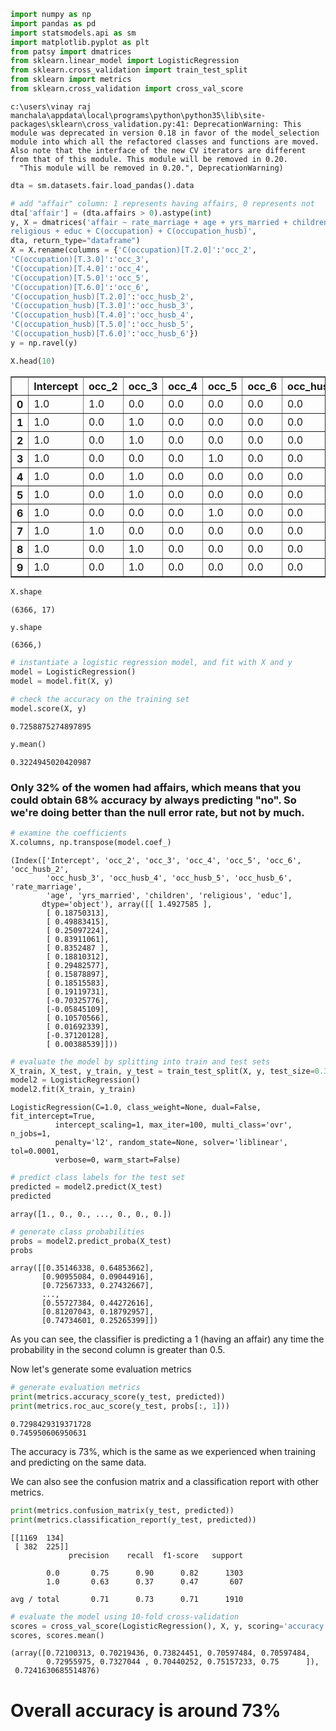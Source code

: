 

```python
import numpy as np
import pandas as pd
import statsmodels.api as sm
import matplotlib.pyplot as plt
from patsy import dmatrices
from sklearn.linear_model import LogisticRegression
from sklearn.cross_validation import train_test_split
from sklearn import metrics
from sklearn.cross_validation import cross_val_score
```

    c:\users\vinay raj manchala\appdata\local\programs\python\python35\lib\site-packages\sklearn\cross_validation.py:41: DeprecationWarning: This module was deprecated in version 0.18 in favor of the model_selection module into which all the refactored classes and functions are moved. Also note that the interface of the new CV iterators are different from that of this module. This module will be removed in 0.20.
      "This module will be removed in 0.20.", DeprecationWarning)
    


```python
dta = sm.datasets.fair.load_pandas().data
```


```python
# add "affair" column: 1 represents having affairs, 0 represents not
dta['affair'] = (dta.affairs > 0).astype(int)
y, X = dmatrices('affair ~ rate_marriage + age + yrs_married + children + \
religious + educ + C(occupation) + C(occupation_husb)',
dta, return_type="dataframe")
X = X.rename(columns = {'C(occupation)[T.2.0]':'occ_2',
'C(occupation)[T.3.0]':'occ_3',
'C(occupation)[T.4.0]':'occ_4',
'C(occupation)[T.5.0]':'occ_5',
'C(occupation)[T.6.0]':'occ_6',
'C(occupation_husb)[T.2.0]':'occ_husb_2',
'C(occupation_husb)[T.3.0]':'occ_husb_3',
'C(occupation_husb)[T.4.0]':'occ_husb_4',
'C(occupation_husb)[T.5.0]':'occ_husb_5',
'C(occupation_husb)[T.6.0]':'occ_husb_6'})
y = np.ravel(y)
```


```python
X.head(10)
```




<div>
<style scoped>
    .dataframe tbody tr th:only-of-type {
        vertical-align: middle;
    }

    .dataframe tbody tr th {
        vertical-align: top;
    }

    .dataframe thead th {
        text-align: right;
    }
</style>
<table border="1" class="dataframe">
  <thead>
    <tr style="text-align: right;">
      <th></th>
      <th>Intercept</th>
      <th>occ_2</th>
      <th>occ_3</th>
      <th>occ_4</th>
      <th>occ_5</th>
      <th>occ_6</th>
      <th>occ_husb_2</th>
      <th>occ_husb_3</th>
      <th>occ_husb_4</th>
      <th>occ_husb_5</th>
      <th>occ_husb_6</th>
      <th>rate_marriage</th>
      <th>age</th>
      <th>yrs_married</th>
      <th>children</th>
      <th>religious</th>
      <th>educ</th>
    </tr>
  </thead>
  <tbody>
    <tr>
      <th>0</th>
      <td>1.0</td>
      <td>1.0</td>
      <td>0.0</td>
      <td>0.0</td>
      <td>0.0</td>
      <td>0.0</td>
      <td>0.0</td>
      <td>0.0</td>
      <td>0.0</td>
      <td>1.0</td>
      <td>0.0</td>
      <td>3.0</td>
      <td>32.0</td>
      <td>9.0</td>
      <td>3.0</td>
      <td>3.0</td>
      <td>17.0</td>
    </tr>
    <tr>
      <th>1</th>
      <td>1.0</td>
      <td>0.0</td>
      <td>1.0</td>
      <td>0.0</td>
      <td>0.0</td>
      <td>0.0</td>
      <td>0.0</td>
      <td>0.0</td>
      <td>1.0</td>
      <td>0.0</td>
      <td>0.0</td>
      <td>3.0</td>
      <td>27.0</td>
      <td>13.0</td>
      <td>3.0</td>
      <td>1.0</td>
      <td>14.0</td>
    </tr>
    <tr>
      <th>2</th>
      <td>1.0</td>
      <td>0.0</td>
      <td>1.0</td>
      <td>0.0</td>
      <td>0.0</td>
      <td>0.0</td>
      <td>0.0</td>
      <td>0.0</td>
      <td>0.0</td>
      <td>1.0</td>
      <td>0.0</td>
      <td>4.0</td>
      <td>22.0</td>
      <td>2.5</td>
      <td>0.0</td>
      <td>1.0</td>
      <td>16.0</td>
    </tr>
    <tr>
      <th>3</th>
      <td>1.0</td>
      <td>0.0</td>
      <td>0.0</td>
      <td>0.0</td>
      <td>1.0</td>
      <td>0.0</td>
      <td>0.0</td>
      <td>0.0</td>
      <td>0.0</td>
      <td>1.0</td>
      <td>0.0</td>
      <td>4.0</td>
      <td>37.0</td>
      <td>16.5</td>
      <td>4.0</td>
      <td>3.0</td>
      <td>16.0</td>
    </tr>
    <tr>
      <th>4</th>
      <td>1.0</td>
      <td>0.0</td>
      <td>1.0</td>
      <td>0.0</td>
      <td>0.0</td>
      <td>0.0</td>
      <td>0.0</td>
      <td>0.0</td>
      <td>1.0</td>
      <td>0.0</td>
      <td>0.0</td>
      <td>5.0</td>
      <td>27.0</td>
      <td>9.0</td>
      <td>1.0</td>
      <td>1.0</td>
      <td>14.0</td>
    </tr>
    <tr>
      <th>5</th>
      <td>1.0</td>
      <td>0.0</td>
      <td>1.0</td>
      <td>0.0</td>
      <td>0.0</td>
      <td>0.0</td>
      <td>0.0</td>
      <td>0.0</td>
      <td>1.0</td>
      <td>0.0</td>
      <td>0.0</td>
      <td>4.0</td>
      <td>27.0</td>
      <td>9.0</td>
      <td>0.0</td>
      <td>2.0</td>
      <td>14.0</td>
    </tr>
    <tr>
      <th>6</th>
      <td>1.0</td>
      <td>0.0</td>
      <td>0.0</td>
      <td>0.0</td>
      <td>1.0</td>
      <td>0.0</td>
      <td>0.0</td>
      <td>0.0</td>
      <td>1.0</td>
      <td>0.0</td>
      <td>0.0</td>
      <td>5.0</td>
      <td>37.0</td>
      <td>23.0</td>
      <td>5.5</td>
      <td>2.0</td>
      <td>12.0</td>
    </tr>
    <tr>
      <th>7</th>
      <td>1.0</td>
      <td>1.0</td>
      <td>0.0</td>
      <td>0.0</td>
      <td>0.0</td>
      <td>0.0</td>
      <td>0.0</td>
      <td>1.0</td>
      <td>0.0</td>
      <td>0.0</td>
      <td>0.0</td>
      <td>5.0</td>
      <td>37.0</td>
      <td>23.0</td>
      <td>5.5</td>
      <td>2.0</td>
      <td>12.0</td>
    </tr>
    <tr>
      <th>8</th>
      <td>1.0</td>
      <td>0.0</td>
      <td>1.0</td>
      <td>0.0</td>
      <td>0.0</td>
      <td>0.0</td>
      <td>0.0</td>
      <td>1.0</td>
      <td>0.0</td>
      <td>0.0</td>
      <td>0.0</td>
      <td>3.0</td>
      <td>22.0</td>
      <td>2.5</td>
      <td>0.0</td>
      <td>2.0</td>
      <td>12.0</td>
    </tr>
    <tr>
      <th>9</th>
      <td>1.0</td>
      <td>0.0</td>
      <td>1.0</td>
      <td>0.0</td>
      <td>0.0</td>
      <td>0.0</td>
      <td>0.0</td>
      <td>0.0</td>
      <td>0.0</td>
      <td>1.0</td>
      <td>0.0</td>
      <td>3.0</td>
      <td>27.0</td>
      <td>6.0</td>
      <td>0.0</td>
      <td>1.0</td>
      <td>16.0</td>
    </tr>
  </tbody>
</table>
</div>




```python
X.shape
```




    (6366, 17)




```python
y.shape
```




    (6366,)




```python
# instantiate a logistic regression model, and fit with X and y
model = LogisticRegression()
model = model.fit(X, y)

# check the accuracy on the training set
model.score(X, y)
```




    0.7258875274897895




```python
y.mean()
```




    0.3224945020420987




### Only 32% of the women had affairs, which means that you could obtain 68% accuracy by always predicting "no". So we're doing better than the null error rate, but not by much.


```python
# examine the coefficients
X.columns, np.transpose(model.coef_)
```




    (Index(['Intercept', 'occ_2', 'occ_3', 'occ_4', 'occ_5', 'occ_6', 'occ_husb_2',
            'occ_husb_3', 'occ_husb_4', 'occ_husb_5', 'occ_husb_6', 'rate_marriage',
            'age', 'yrs_married', 'children', 'religious', 'educ'],
           dtype='object'), array([[ 1.4927585 ],
            [ 0.18750313],
            [ 0.49883415],
            [ 0.25097224],
            [ 0.83911061],
            [ 0.8352487 ],
            [ 0.18810312],
            [ 0.29482577],
            [ 0.15878897],
            [ 0.18515583],
            [ 0.19119731],
            [-0.70325776],
            [-0.05845109],
            [ 0.10570566],
            [ 0.01692339],
            [-0.37120128],
            [ 0.00388539]]))




```python
# evaluate the model by splitting into train and test sets
X_train, X_test, y_train, y_test = train_test_split(X, y, test_size=0.3, random_state=0)
model2 = LogisticRegression()
model2.fit(X_train, y_train)
```




    LogisticRegression(C=1.0, class_weight=None, dual=False, fit_intercept=True,
              intercept_scaling=1, max_iter=100, multi_class='ovr', n_jobs=1,
              penalty='l2', random_state=None, solver='liblinear', tol=0.0001,
              verbose=0, warm_start=False)




```python
# predict class labels for the test set
predicted = model2.predict(X_test)
predicted
```




    array([1., 0., 0., ..., 0., 0., 0.])




```python
# generate class probabilities
probs = model2.predict_proba(X_test)
probs
```




    array([[0.35146338, 0.64853662],
           [0.90955084, 0.09044916],
           [0.72567333, 0.27432667],
           ...,
           [0.55727384, 0.44272616],
           [0.81207043, 0.18792957],
           [0.74734601, 0.25265399]])


As you can see, the classifier is predicting a 1 (having an affair) any time the probability in the second column is greater than 0.5.

Now let's generate some evaluation metrics

```python
# generate evaluation metrics
print(metrics.accuracy_score(y_test, predicted))
print(metrics.roc_auc_score(y_test, probs[:, 1]))
```

    0.7298429319371728
    0.745950606950631
    
The accuracy is 73%, which is the same as we experienced when training and predicting on the same data.

We can also see the confusion matrix and a classification report with other metrics.

```python
print(metrics.confusion_matrix(y_test, predicted))
print(metrics.classification_report(y_test, predicted))
```

    [[1169  134]
     [ 382  225]]
                 precision    recall  f1-score   support
    
            0.0       0.75      0.90      0.82      1303
            1.0       0.63      0.37      0.47       607
    
    avg / total       0.71      0.73      0.71      1910
    
    


```python
# evaluate the model using 10-fold cross-validation
scores = cross_val_score(LogisticRegression(), X, y, scoring='accuracy', cv=10)
scores, scores.mean()
```




    (array([0.72100313, 0.70219436, 0.73824451, 0.70597484, 0.70597484,
            0.72955975, 0.7327044 , 0.70440252, 0.75157233, 0.75      ]),
     0.7241630685514876)



# Overall accuracy is around 73%
